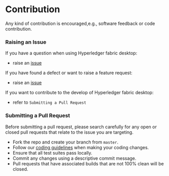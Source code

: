 # Contribution
Any kind of contribution is encouraged,e.g., software feedback or code contribution.

### Raising an Issue

If you have a question when using Hyperledger fabric desktop:

- raise an [issue](https://github.com/blockchain-desktop/hyperledger-fabric-desktop/issues)

If you have found a defect or want to raise a feature request:

- raise an [issue](https://github.com/blockchain-desktop/hyperledger-fabric-desktop/issues)

If you want to contribute to the develop of Hyperledger fabric desktop:

- refer to `Submitting a Pull Request`

### Submitting a Pull Request

Before submitting a pull request, please search carefully for any open or closed pull requests that relate to the issue you are targeting.

- Fork the repo and create your branch from `master`.
- Follow our [coding guidelines](coding-guidelines-En.md) when making your coding changes.
- Ensure that all test suites pass locally.
- Commit any changes using a descriptive commit message.
- Pull requests that have associated builds that are not 100% clean will be closed.

